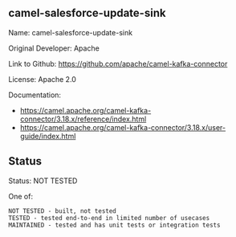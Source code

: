 ## camel-salesforce-update-sink

Name: camel-salesforce-update-sink

Original Developer: Apache

Link to Github: https://github.com/apache/camel-kafka-connector

License: Apache 2.0

Documentation: 
* https://camel.apache.org/camel-kafka-connector/3.18.x/reference/index.html
* https://camel.apache.org/camel-kafka-connector/3.18.x/user-guide/index.html

## Status

Status: NOT TESTED

One of:
```text
NOT TESTED - built, not tested
TESTED - tested end-to-end in limited number of usecases
MAINTAINED - tested and has unit tests or integration tests
```
